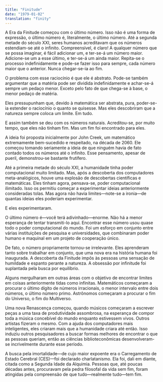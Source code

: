 ```yaml
---
title: "Finitude"
date: "1979-01-02"
translation: "finity"
---
```


A Era da Finitude começou com o último número. Isso não é uma forma de expressão, o último número é, literalmente, o último número. Até a segunda metade do século XXI, seres humanos acreditavam que os números estendiam-se até o infinito. Compreensível, é claro! A qualquer número que se possa imaginar, é fácil adicionar um, e ter-se-á um número maior. Adicione-se um a esse último, e ter-se-á um ainda maior. Repita-se o processo indefinidamente e pode-se fazer isso para sempre, cada número maior que o anterior. Nunca chegar-se-ia ao fim.

O problema com esse raciocínio é que ele é abstrato. Pode-se também argumentar que a matéria pode ser dividida indefinidamente e achar-se-á sempre um pedaço menor. Exceto pelo fato de que chega-se à base, o menor pedaço de matéria.

Eles pressupunham que, devido à matemática ser abstrata, pura, poder-se-ia estender o raciocínio o quanto se quisesse. Mas eles descobriram que a natureza sempre coloca um limite. Em tudo.

E assim também se deu com os números naturais. Acreditou-se, por muito tempo, que eles não tinham fim. Mas um fim foi encontrado para eles.

A ideia foi proposta inicialmente por John Creek, um matemático extremamente bem-sucedido e respeitado, na década de 2060. Ele começou tomando seriamente a ideia de que ninguém havia de fato contado todos os números até o infinito. Esse pensamento, apesar de pueril, demonstrou-se bastante frutífero.

Até a primeira metade do século XXI, a humanidade tinha poder computacional muito limitado. Mas, após a descoberta dos computadores meta-analógicos, houve uma explosão de descobertas científicas e matemáticas. Eles tinham agora, pensava-se, poder computacional ilimitado. Isso os permitiu começar a experimentar ideias anteriormente consideradas tolas. Mas agora não havia limites—note-se a ironia—de quantas ideias eles poderiam experimentar.

E eles experimentaram.

O último número é—você terá adivinhado—enorme. Não há a menor esperança de tentar transmiti-lo aqui. Encontrar esse número usou quase todo o poder computacional do mundo. Foi um esforço em conjunto entre várias instituições de pesquisa e universidades, que combinaram poder humano e maquinal em um projeto de cooperação único.

De fato, o número propriamente tornou-se irrelevante. Eles aprenderam tanto sobre trabalhar em conjunto, que uma nova era na história humana foi inaugurada. A descoberta da Finitude impôs às pessoas uma sensação de humildade e espanto perante a natureza. A obsessão por infinitude foi suplantada pela busca por equilíbrio.

Alguns mergulharam em outras áreas com o objetivo de encontrar limites em coisas anteriormente tidas como infinitas. Matemáticos começaram a procurar o último dígito de números irracionais, o menor intervalo entre dois números, o último número primo. Astrônomos começaram a procurar o fim do Universo, o fim do Multiverso.

Uma nova Renascença começou, quando músicos começaram a escrever peças a uma taxa de produtividade assombrosa, na esperança de compor toda a música concebível do mundo enquanto estivessem vivos. Outros artistas fizeram o mesmo. Com a ajuda dos computadores mais inteligentes, eles criaram mais que a humanidade criara até então. Isso induziu outros pesquisadores a buscar formas melhores de encontrar o que as pessoas queriam, então as ciências biblioteconômicas desenvolveram-se incrivelmente durante esse período.

A busca pela imortalidade—de cujo maior expoente era o Carregamento de Estado Cerebral (CES)—foi declarado charlatanismo. Ela foi, dali em diante, citada como a Segunda Idade da Alquimia. Pessoas que, até poucas décadas antes, procuravam pela pedra filosofal da vida sem fim, foram atingidas pela compreensão de que tudo—realmente tudo—tem fim.
